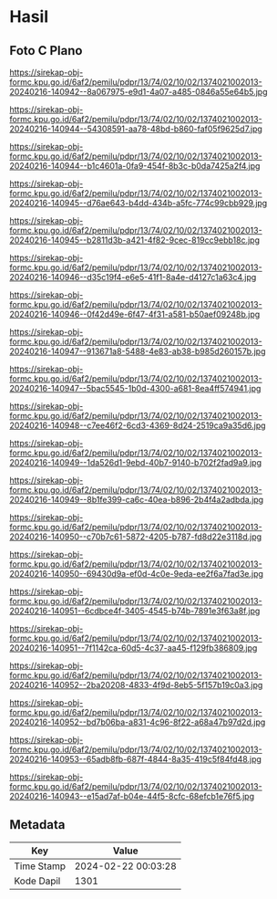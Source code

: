 # Hasil

## Foto C Plano

https://sirekap-obj-formc.kpu.go.id/6af2/pemilu/pdpr/13/74/02/10/02/1374021002013-20240216-140942--8a067975-e9d1-4a07-a485-0846a55e64b5.jpg

https://sirekap-obj-formc.kpu.go.id/6af2/pemilu/pdpr/13/74/02/10/02/1374021002013-20240216-140944--54308591-aa78-48bd-b860-faf05f9625d7.jpg

https://sirekap-obj-formc.kpu.go.id/6af2/pemilu/pdpr/13/74/02/10/02/1374021002013-20240216-140944--b1c4601a-0fa9-454f-8b3c-b0da7425a2f4.jpg

https://sirekap-obj-formc.kpu.go.id/6af2/pemilu/pdpr/13/74/02/10/02/1374021002013-20240216-140945--d76ae643-b4dd-434b-a5fc-774c99cbb929.jpg

https://sirekap-obj-formc.kpu.go.id/6af2/pemilu/pdpr/13/74/02/10/02/1374021002013-20240216-140945--b2811d3b-a421-4f82-9cec-819cc9ebb18c.jpg

https://sirekap-obj-formc.kpu.go.id/6af2/pemilu/pdpr/13/74/02/10/02/1374021002013-20240216-140946--d35c19f4-e6e5-41f1-8a4e-d4127c1a63c4.jpg

https://sirekap-obj-formc.kpu.go.id/6af2/pemilu/pdpr/13/74/02/10/02/1374021002013-20240216-140946--0f42d49e-6f47-4f31-a581-b50aef09248b.jpg

https://sirekap-obj-formc.kpu.go.id/6af2/pemilu/pdpr/13/74/02/10/02/1374021002013-20240216-140947--913671a8-5488-4e83-ab38-b985d260157b.jpg

https://sirekap-obj-formc.kpu.go.id/6af2/pemilu/pdpr/13/74/02/10/02/1374021002013-20240216-140947--5bac5545-1b0d-4300-a681-8ea4ff574941.jpg

https://sirekap-obj-formc.kpu.go.id/6af2/pemilu/pdpr/13/74/02/10/02/1374021002013-20240216-140948--c7ee46f2-6cd3-4369-8d24-2519ca9a35d6.jpg

https://sirekap-obj-formc.kpu.go.id/6af2/pemilu/pdpr/13/74/02/10/02/1374021002013-20240216-140949--1da526d1-9ebd-40b7-9140-b702f2fad9a9.jpg

https://sirekap-obj-formc.kpu.go.id/6af2/pemilu/pdpr/13/74/02/10/02/1374021002013-20240216-140949--8b1fe399-ca6c-40ea-b896-2b4f4a2adbda.jpg

https://sirekap-obj-formc.kpu.go.id/6af2/pemilu/pdpr/13/74/02/10/02/1374021002013-20240216-140950--c70b7c61-5872-4205-b787-fd8d22e3118d.jpg

https://sirekap-obj-formc.kpu.go.id/6af2/pemilu/pdpr/13/74/02/10/02/1374021002013-20240216-140950--69430d9a-ef0d-4c0e-9eda-ee2f6a7fad3e.jpg

https://sirekap-obj-formc.kpu.go.id/6af2/pemilu/pdpr/13/74/02/10/02/1374021002013-20240216-140951--6cdbce4f-3405-4545-b74b-7891e3f63a8f.jpg

https://sirekap-obj-formc.kpu.go.id/6af2/pemilu/pdpr/13/74/02/10/02/1374021002013-20240216-140951--7f1142ca-60d5-4c37-aa45-f129fb386809.jpg

https://sirekap-obj-formc.kpu.go.id/6af2/pemilu/pdpr/13/74/02/10/02/1374021002013-20240216-140952--2ba20208-4833-4f9d-8eb5-5f157b19c0a3.jpg

https://sirekap-obj-formc.kpu.go.id/6af2/pemilu/pdpr/13/74/02/10/02/1374021002013-20240216-140952--bd7b06ba-a831-4c96-8f22-a68a47b97d2d.jpg

https://sirekap-obj-formc.kpu.go.id/6af2/pemilu/pdpr/13/74/02/10/02/1374021002013-20240216-140953--65adb8fb-687f-4844-8a35-419c5f84fd48.jpg

https://sirekap-obj-formc.kpu.go.id/6af2/pemilu/pdpr/13/74/02/10/02/1374021002013-20240216-140943--e15ad7af-b04e-44f5-8cfc-68efcb1e76f5.jpg


## Metadata

| Key        | Value               |
| ---------- | ------------------- |
| Time Stamp | 2024-02-22 00:03:28 |
| Kode Dapil | 1301                |



